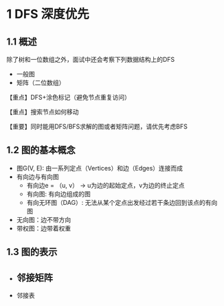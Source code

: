 # 1 DFS 深度优先

## 1.1 概述

除了树和一位数组之外，面试中还会考察下列数据结构上的DFS

- 一般图
- 矩阵（二位数组）

【重点】DFS+涂色标记（避免节点重复访问）

【重点】搜索节点如何移动

【重要】同时能用DFS/BFS求解的图或者矩阵问题，请优先考虑BFS



## 1.2 图的基本概念

- 图G(V, E): 由一系列定点（Vertices）和边（Edges）连接而成
- 有向边与有向图
  - 有向边e = （u, v） -> u为边的起始定点，v为边的终止定点
  - 有向图: 有向边组成的图
  - 有向无环图（DAG）: 无法从某个定点出发经过若干条边回到该点的有向图
- 无向图：边不带方向
- 带权图：边带着权重



## 1.3 图的表示

- 邻接矩阵
  - 
- 邻接表
